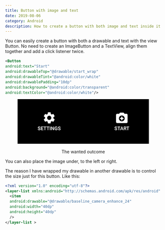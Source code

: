 ```yaml
---
title: Button with image and text
date: 2019-08-06
category: Android
description: How to create a button with both image and text inside it on Android.
---
```


You can easily create a button with both a drawable and text with the view Button. No need to create an ImageButton and a TextView, align them together and add a click listener twice.

```xml
<Button
android:text="Start"
android:drawableTop="@drawable/start_wrap"
android:drawableTint="@android:color/white"
android:drawablePadding="10dp"
android:background="@android:color/transparent"
android:textColor="@android:color/white"/>
```

<figure>

![Android buttons with image and text](./assets/android-button-img-text-example.png)

<figcaption>The wanted outcome</figcaption>
</figure>

You can also place the image under, to the left or right.

The reason I have wrapped my drawable in another drawable is to control the size just for this button. Like this:

```xml
<?xml version="1.0" encoding="utf-8"?>
<layer-list xmlns:android="http://schemas.android.com/apk/res/android" >
  <item
  android:drawable="@drawable/baseline_camera_enhance_24"
  android:width="40dp"
  android:height="40dp"
  />
</layer-list >
```

<style scoped>
figcaption{
  text-align: center;
}
</style>
